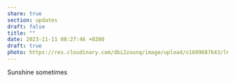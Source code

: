 ```yaml
---
share: true
section: updates
draft: false
title: ""
date: 2023-11-11 08:27:46 +0200
draft: true
photo: https://res.cloudinary.com/dbi2zounq/image/upload/v1699687643/l6cwu306orobaoxhsrtl.jpg
---
```


Sunshine sometimes
